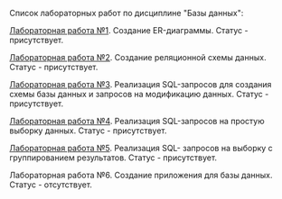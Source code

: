 Список лабораторных работ по дисциплине "Базы данных":

[Лабораторная работа №1](https://github.com/oooNAKooo/BSUIR/tree/main/6%20sem/BD/lab_1). Создание ER-диаграммы. Статус - присутствует.

[Лабораторная работа №2](https://github.com/oooNAKooo/BSUIR/tree/main/6%20sem/BD/lab_2). Создание реляционной схемы данных. Статус - присутствует.

[Лабораторная работа №3](https://github.com/oooNAKooo/BSUIR/tree/main/6%20sem/BD/lab_3). Реализация SQL-запросов для создания схемы базы данных и запросов на модификацию данных. Статус - присутствует.

[Лабораторная работа №4](https://github.com/oooNAKooo/BSUIR/tree/main/6%20sem/BD/lab_4). Реализация SQL-запросов на простую выборку данных. Статус - присутствует.

[Лабораторная работа №5](https://github.com/oooNAKooo/BSUIR/tree/main/6%20sem/BD/lab_5). Реализация SQL- запросов на выборку с группированием результатов. Статус - присутствует.

Лабораторная работа №6. Создание приложения для базы данных. Статус - отсутствует.
